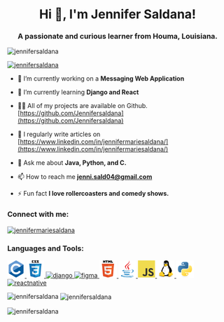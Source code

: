 <h1 align="center">Hi 👋, I'm Jennifer Saldana!</h1>
<h3 align="center">A passionate and curious learner from Houma, Louisiana.</h3>

<p align="left"> <img src="https://komarev.com/ghpvc/?username=jennifersaldana&label=Profile%20views&color=0e75b6&style=flat" alt="jennifersaldana" /> </p>

<p align="left"> <a href="https://github.com/ryo-ma/github-profile-trophy"><img src="https://github-profile-trophy.vercel.app/?username=jennifersaldana" alt="jennifersaldana" /></a> </p>

- 🔭 I’m currently working on a **Messaging Web Application**

- 🌱 I’m currently learning **Django and React**

- 👨‍💻 All of my projects are available on Github. [https://github.com/Jennifersaldana](https://github.com/Jennifersaldana)

- 📝 I regularly write articles on [https://www.linkedin.com/in/jennifermariesaldana/](https://www.linkedin.com/in/jennifermariesaldana/)

- 💬 Ask me about **Java, Python, and C.**

- 📫 How to reach me **jenni.sald04@gmail.com**

- ⚡ Fun fact **I love rollercoasters and comedy shows.**

<h3 align="left">Connect with me:</h3>
<p align="left">
<a href="https://linkedin.com/in/jennifermariesaldana" target="blank"><img align="center" src="https://raw.githubusercontent.com/rahuldkjain/github-profile-readme-generator/master/src/images/icons/Social/linked-in-alt.svg" alt="jennifermariesaldana" height="30" width="40" /></a>
</p>

<h3 align="left">Languages and Tools:</h3>
<p align="left"> <a href="https://www.cprogramming.com/" target="_blank" rel="noreferrer"> <img src="https://raw.githubusercontent.com/devicons/devicon/master/icons/c/c-original.svg" alt="c" width="40" height="40"/> </a> <a href="https://www.w3schools.com/css/" target="_blank" rel="noreferrer"> <img src="https://raw.githubusercontent.com/devicons/devicon/master/icons/css3/css3-original-wordmark.svg" alt="css3" width="40" height="40"/> </a> <a href="https://www.djangoproject.com/" target="_blank" rel="noreferrer"> <img src="https://cdn.worldvectorlogo.com/logos/django.svg" alt="django" width="40" height="40"/> </a> <a href="https://www.figma.com/" target="_blank" rel="noreferrer"> <img src="https://www.vectorlogo.zone/logos/figma/figma-icon.svg" alt="figma" width="40" height="40"/> </a> <a href="https://www.w3.org/html/" target="_blank" rel="noreferrer"> <img src="https://raw.githubusercontent.com/devicons/devicon/master/icons/html5/html5-original-wordmark.svg" alt="html5" width="40" height="40"/> </a> <a href="https://www.java.com" target="_blank" rel="noreferrer"> <img src="https://raw.githubusercontent.com/devicons/devicon/master/icons/java/java-original.svg" alt="java" width="40" height="40"/> </a> <a href="https://developer.mozilla.org/en-US/docs/Web/JavaScript" target="_blank" rel="noreferrer"> <img src="https://raw.githubusercontent.com/devicons/devicon/master/icons/javascript/javascript-original.svg" alt="javascript" width="40" height="40"/> </a> <a href="https://www.linux.org/" target="_blank" rel="noreferrer"> <img src="https://raw.githubusercontent.com/devicons/devicon/master/icons/linux/linux-original.svg" alt="linux" width="40" height="40"/> </a> <a href="https://www.python.org" target="_blank" rel="noreferrer"> <img src="https://raw.githubusercontent.com/devicons/devicon/master/icons/python/python-original.svg" alt="python" width="40" height="40"/> </a> <a href="https://reactnative.dev/" target="_blank" rel="noreferrer"> <img src="https://reactnative.dev/img/header_logo.svg" alt="reactnative" width="40" height="40"/> </a> </p>

<p><img align="left" src="https://github-readme-stats.vercel.app/api/top-langs?username=jennifersaldana&show_icons=true&locale=en&layout=compact" alt="jennifersaldana" /></p>

<p>&nbsp;<img align="center" src="https://github-readme-stats.vercel.app/api?username=jennifersaldana&show_icons=true&locale=en" alt="jennifersaldana" /></p>

<p><img align="center" src="https://github-readme-streak-stats.herokuapp.com/?user=jennifersaldana&" alt="jennifersaldana" /></p>
